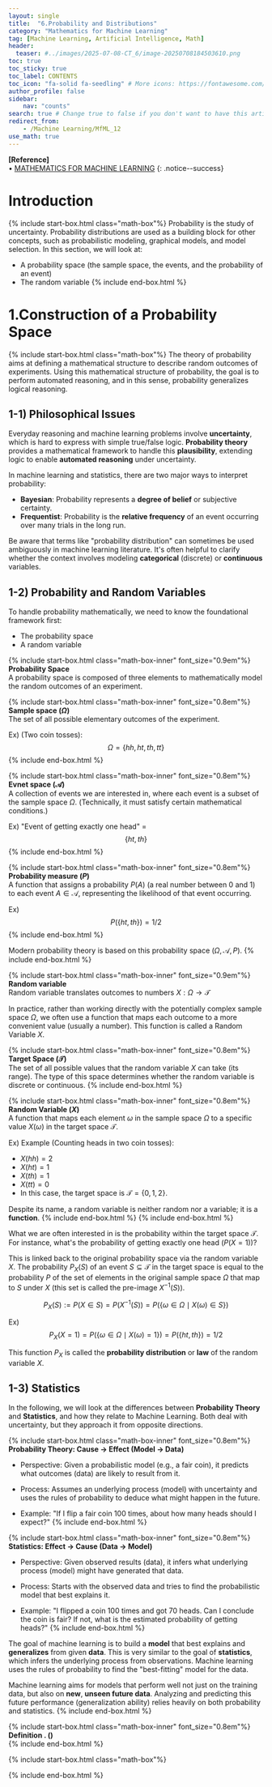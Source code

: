 ```yaml
---
layout: single
title:  "6.Probability and Distributions"
category: "Mathematics for Machine Learning"
tag: [Machine Learning, Artificial Intelligence, Math]
header:
  teaser: #../images/2025-07-08-CT_6/image-20250708184503610.png
toc: true
toc_sticky: true
toc_label: CONTENTS
toc_icon: "fa-solid fa-seedling" # More icons: https://fontawesome.com/v6/search?ic=free
author_profile: false
sidebar:
    nav: "counts"
search: true # Change true to false if you don't want to have this article be searched 
redirect_from:
    - /Machine Learning/MfML_12
use_math: true
---
```


**[Reference]** <br>
$\bullet$ [MATHEMATICS FOR MACHINE LEARNING](https://mml-book.github.io/)
{: .notice--success}

# Introduction 
{% include start-box.html class="math-box"%}
Probability is the study of uncertainty. 
Probability distributions are used as a building block for other concepts, such as probabilistic modeling, graphical models, and model selection.
In this section, we will look at:
- A probability space (the sample space, the events, and the probability of an event)
- The random variable
{% include end-box.html %}

# 1.Construction of a Probability Space
{% include start-box.html class="math-box"%}
The theory of probability aims at defining a mathematical structure to describe random outcomes of experiments.
Using this mathematical structure of probability, the goal is to perform automated reasoning, and in this sense, probability generalizes logical reasoning.

## 1-1) Philosophical Issues
Everyday reasoning and machine learning problems involve **uncertainty**, which is hard to express with simple true/false logic. 
**Probability theory** provides a mathematical framework to handle this **plausibility**, extending logic to enable **automated reasoning** under uncertainty.

In machine learning and statistics, there are two major ways to interpret probability:
- **Bayesian**: Probability represents a **degree of belief** or subjective certainty.
- **Frequentist**: Probability is the **relative frequency** of an event occurring over many trials in the long run.

Be aware that terms like "probability distribution" can sometimes be used ambiguously in machine learning literature. It's often helpful to clarify whether the context involves modeling **categorical** (discrete) or **continuous** variables.

## 1-2) Probability and Random Variables
To handle probability mathematically, we need to know the foundational framework first:
- The probability space
- A random variable

{% include start-box.html class="math-box-inner" font_size="0.9em"%}
**Probability Space**<br>
A probability space is composed of three elements to mathematically model the random outcomes of an experiment.

{% include start-box.html class="math-box-inner" font_size="0.8em"%}
**Sample space ($\Omega$)**<br>
The set of all possible elementary outcomes of the experiment.

Ex) (Two coin tosses): $$\Omega = \{hh, ht, th, tt\}$$
{% include end-box.html %}

{% include start-box.html class="math-box-inner" font_size="0.8em"%}
**Evnet space ($\mathcal{A}$)**<br>
A collection of events we are interested in, where each event is a subset of the sample space $\Omega$. (Technically, it must satisfy certain mathematical conditions.)

Ex) "Event of getting exactly one head" = $$\{ht, th\}$$
{% include end-box.html %}

{% include start-box.html class="math-box-inner" font_size="0.8em"%}
**Probability measure ($P$)**<br>
A function that assigns a probability $P(A)$ (a real number between 0 and 1) to each event $A \in \mathcal{A}$, representing the likelihood of that event occurring.

Ex) $$P(\{ ht, th \}) = 1/2$$
{% include end-box.html %}

Modern probability theory is based on this probability space $(\Omega, \mathcal{A}, P)$.
{% include end-box.html %}


{% include start-box.html class="math-box-inner" font_size="0.9em"%}
**Random variable**<br>
Random variable translates outcomes to numbers $X: \Omega \to \mathcal{T}$

In practice, rather than working directly with the potentially complex sample space $\Omega$, we often use a function that maps each outcome to a more convenient value (usually a number). This function is called a Random Variable $X$.

{% include start-box.html class="math-box-inner" font_size="0.8em"%}
**Target Space ($\mathcal{T}$)**<br>
The set of all possible values that the random variable $X$ can take (its range). 
The type of this space determines whether the random variable is discrete or continuous.
{% include end-box.html %}

{% include start-box.html class="math-box-inner" font_size="0.8em"%}
**Random Variable ($X$)**<br>
A function that maps each element $\omega$ in the sample space $\Omega$ to a specific value $X(\omega)$ in the target space $\mathcal{T}$.

Ex) Example (Counting heads in two coin tosses):
- $X(hh) = 2$
- $X(ht) = 1$
- $X(th) = 1$
- $X(tt) = 0$
- In this case, the target space is $\mathcal{T} = \{0, 1, 2\}$.

Despite its name, a random variable is neither random nor a variable; it is a **function**.
{% include end-box.html %}
{% include end-box.html %}

What we are often interested in is the probability within the target space $\mathcal{T}$. For instance, what's the probability of getting exactly one head ($P(X=1)$)?

This is linked back to the original probability space via the random variable $X$. 
The probability $P_X(S)$ of an event $S \subseteq \mathcal{T}$ in the target space is equal to the probability $P$ of the set of elements in the original sample space $\Omega$ that map to $S$ under $X$ (this set is called the pre-image $X^{-1}(S)$).

$$P_X(S) := P(X \in S) = P(X^{-1}(S)) = P(\{\omega \in \Omega \mid X(\omega) \in S\})$$

Ex) $$P_X(X=1) = P(\{ \omega \in \Omega \mid X(\omega) = 1 \}) = P(\{ ht, th \}) = 1/2$$

This function $P_X$ is called the **probability distribution** or **law** of the random variable $X$.

## 1-3) Statistics
In the following, we will look at the differences between **Probability Theory** and **Statistics**, and how they relate to Machine Learning. 
Both deal with uncertainty, but they approach it from opposite directions.

{% include start-box.html class="math-box-inner" font_size="0.8em"%}
**Probability Theory: Cause $\to$ Effect (Model → Data)**<br>
- Perspective: Given a probabilistic model (e.g., a fair coin), it predicts what outcomes (data) are likely to result from it.

- Process: Assumes an underlying process (model) with uncertainty and uses the rules of probability to deduce what might happen in the future.

- Example: "If I flip a fair coin 100 times, about how many heads should I expect?"
{% include end-box.html %}

{% include start-box.html class="math-box-inner" font_size="0.8em"%}
**Statistics: Effect $\to$ Cause (Data → Model)**<br>
- Perspective: Given observed results (data), it infers what underlying process (model) might have generated that data.

- Process: Starts with the observed data and tries to find the probabilistic model that best explains it.

- Example: "I flipped a coin 100 times and got 70 heads. Can I conclude the coin is fair? If not, what is the estimated probability of getting heads?"
{% include end-box.html %}

The goal of machine learning is to build a **model** that best explains and **generalizes** from given **data**. 
This is very similar to the goal of **statistics**, which infers the underlying process from observations. 
Machine learning uses the rules of probability to find the "best-fitting" model for the data.

Machine learning aims for models that perform well not just on the training data, but also on **new**, **unseen future data**. 
Analyzing and predicting this future performance (generalization ability) relies heavily on both probability and statistics.
{% include end-box.html %}











<div class="indented-paragraph" markdown="1">

</div>

{% include start-box.html class="math-box-inner" font_size="0.8em"%}
**Definition . ()**<br>
{% include end-box.html %}


{% include start-box.html class="math-box"%}

{% include end-box.html %}